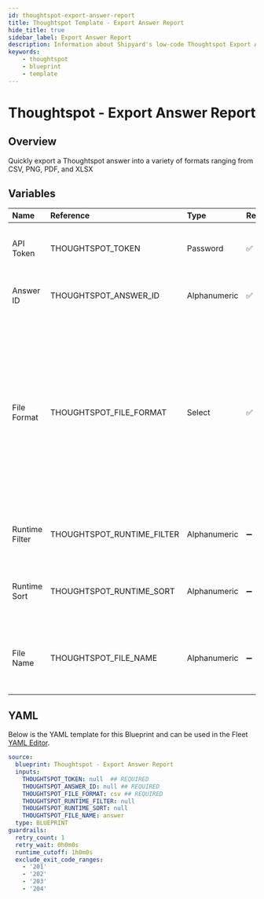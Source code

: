 ```yaml
---
id: thoughtspot-export-answer-report
title: Thoughtspot Template - Export Answer Report
hide_title: true
sidebar_label: Export Answer Report
description: Information about Shipyard's low-code Thoughtspot Export Answer Report blueprint. Quickly export a Thoughtspot answer into a variety of formats ranging from CSV, PNG, PDF, and XLSX 
keywords:
    - thoughtspot
    - blueprint
    - template
---
```


# Thoughtspot - Export Answer Report

## Overview
Quickly export a Thoughtspot  answer into a variety of formats ranging from CSV, PNG, PDF, and XLSX

## Variables

| Name | Reference | Type | Required | Default | Options | Description |
|:-----|:----------|:-----|:---------|:--------|:--------|:------------|
| API Token | THOUGHTSPOT_TOKEN  | Password |:white_check_mark: | - | - | The API token generated by Thoughtspot |
| Answer ID | THOUGHTSPOT_ANSWER_ID  | Alphanumeric |:white_check_mark: | - | - | The GUID of the desired Answer report |
| File Format | THOUGHTSPOT_FILE_FORMAT  | Select |:white_check_mark: | `csv` | CSV: `csv`<br></br><br></br>PDF: `pdf`<br></br><br></br>PNG: `png`<br></br><br></br>XSLX: `xlsx`<br></br><br></br> | The file type of the downloaded file to have |
| Runtime Filter | THOUGHTSPOT_RUNTIME_FILTER  | Alphanumeric |:heavy_minus_sign: | - | - | The optional column filter to filter the data before export |
| Runtime Sort | THOUGHTSPOT_RUNTIME_SORT  | Alphanumeric |:heavy_minus_sign: | - | - | The optional column sort to arrange the data before export |
| File Name | THOUGHTSPOT_FILE_NAME  | Alphanumeric |:heavy_minus_sign: | `answer` | - | The name that the downloaded answer report should be saved to |


## YAML
Below is the YAML template for this Blueprint and can be used in the Fleet [YAML Editor](../../reference/fleets/yaml-editor.md).
```yaml
source:
  blueprint: Thoughtspot - Export Answer Report
  inputs:
    THOUGHTSPOT_TOKEN: null  ## REQUIRED
    THOUGHTSPOT_ANSWER_ID: null ## REQUIRED
    THOUGHTSPOT_FILE_FORMAT: csv ## REQUIRED
    THOUGHTSPOT_RUNTIME_FILTER: null
    THOUGHTSPOT_RUNTIME_SORT: null
    THOUGHTSPOT_FILE_NAME: answer
  type: BLUEPRINT
guardrails:
  retry_count: 1
  retry_wait: 0h0m0s
  runtime_cutoff: 1h0m0s
  exclude_exit_code_ranges:
    - '201'
    - '202'
    - '203'
    - '204'

```
